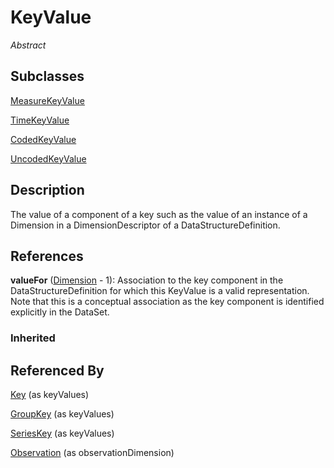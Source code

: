 
# KeyValue

*Abstract*



## Subclasses

[MeasureKeyValue](MeasureKeyValue.md)

[TimeKeyValue](TimeKeyValue.md)

[CodedKeyValue](CodedKeyValue.md)

[UncodedKeyValue](UncodedKeyValue.md)



## Description

The value of a component of a key such as the value of an instance of a Dimension in a DimensionDescriptor of a DataStructureDefinition.




## References

**valueFor** ([Dimension](Dimension.md) - 1): Association to the key component in the DataStructureDefinition for which this KeyValue is a valid representation. Note that this is a conceptual association as the key component is identified explicitly in the DataSet.

### Inherited



## Referenced By

[Key](Key.md) (as keyValues)

[GroupKey](GroupKey.md) (as keyValues)

[SeriesKey](SeriesKey.md) (as keyValues)

[Observation](Observation.md) (as observationDimension)


